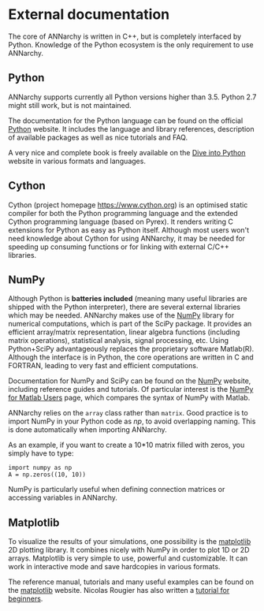 # External documentation

The core of ANNarchy is written in C++, but is completely interfaced by
Python. Knowledge of the Python ecosystem is the only requirement to use
ANNarchy.

## Python

ANNarchy supports currently all Python versions higher than 3.5. Python
2.7 might still work, but is not maintained.

The documentation for the Python language can be found on the official
[Python](http://docs.python.org/) website. It includes the language and
library references, description of available packages as well as nice
tutorials and FAQ.

A very nice and complete book is freely available on the [Dive into
Python](http://www.diveintopython.net/) website in various formats and
languages.

## Cython

Cython (project homepage <https://www.cython.org>) is an optimised static compiler
for both the Python programming language and the extended Cython
programming language (based on Pyrex). It renders writing C extensions
for Python as easy as Python itself. Although most users won't need
knowledge about Cython for using ANNarchy, it may be needed for speeding
up consuming functions or for linking with external C/C++ libraries.

## NumPy

Although Python is **batteries included** (meaning many useful libraries
are shipped with the Python interpreter), there are several external
libraries which may be needed. ANNarchy makes use of the
[NumPy](http://numpy.scipy.org/) library for numerical computations,
which is part of the SciPy package. It provides an efficient
array/matrix representation, linear algebra functions (including matrix
operations), statistical analysis, signal processing, etc. Using
Python+SciPy advantageously replaces the proprietary software Matlab(R).
Although the interface is in Python, the core operations are written in
C and FORTRAN, leading to very fast and efficient computations.

Documentation for NumPy and SciPy can be found on the
[NumPy](http://numpy.scipy.org/) website, including reference guides and
tutorials. Of particular interest is the [NumPy for Matlab
Users](http://www.scipy.org/NumPy_for_Matlab_Users) page, which compares
the syntax of NumPy with Matlab.

ANNarchy relies on the `array` class rather than `matrix`. Good practice
is to import NumPy in your Python code as *np*, to avoid overlapping
naming. This is done automatically when importing ANNarchy.

As an example, if you want to create a 10\*10 matrix filled with zeros,
you simply have to type:

    import numpy as np
    A = np.zeros((10, 10))

NumPy is particularly useful when defining connection matrices or
accessing variables in ANNarchy.

## Matplotlib

To visualize the results of your simulations, one possibility is the
[matplotlib](http://matplotlib.org/) 2D plotting library. It combines
nicely with NumPy in order to plot 1D or 2D arrays. Matplotlib is very
simple to use, powerful and customizable. It can work in interactive
mode and save hardcopies in various formats.

The reference manual, tutorials and many useful examples can be found on
the [matplotlib](http://matplotlib.org/) website. Nicolas Rougier has
also written a [tutorial for
beginners](http://www.loria.fr/~rougier/teaching/matplotlib/).
